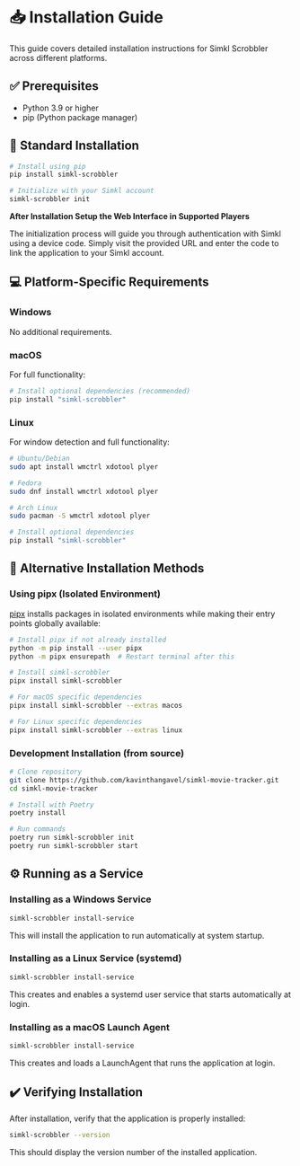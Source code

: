 # 📥 Installation Guide

This guide covers detailed installation instructions for Simkl Scrobbler across different platforms.

## ✅ Prerequisites

- Python 3.9 or higher
- pip (Python package manager)

## 🚀 Standard Installation

```bash
# Install using pip
pip install simkl-scrobbler

# Initialize with your Simkl account
simkl-scrobbler init
```

**After Installation Setup the Web Interface in Supported Players**

The initialization process will guide you through authentication with Simkl using a device code. Simply visit the provided URL and enter the code to link the application to your Simkl account.

## 💻 Platform-Specific Requirements

### Windows
No additional requirements.

### macOS
For full functionality:
```bash
# Install optional dependencies (recommended)
pip install "simkl-scrobbler"
```

### Linux
For window detection and full functionality:
```bash
# Ubuntu/Debian
sudo apt install wmctrl xdotool plyer

# Fedora
sudo dnf install wmctrl xdotool plyer

# Arch Linux
sudo pacman -S wmctrl xdotool plyer

# Install optional dependencies
pip install "simkl-scrobbler"
```

## 🔄 Alternative Installation Methods

### Using pipx (Isolated Environment)

[pipx](https://pypa.github.io/pipx/) installs packages in isolated environments while making their entry points globally available:

```bash
# Install pipx if not already installed
python -m pip install --user pipx
python -m pipx ensurepath  # Restart terminal after this

# Install simkl-scrobbler
pipx install simkl-scrobbler

# For macOS specific dependencies
pipx install simkl-scrobbler --extras macos

# For Linux specific dependencies
pipx install simkl-scrobbler --extras linux
```

### Development Installation (from source)

```bash
# Clone repository
git clone https://github.com/kavinthangavel/simkl-movie-tracker.git
cd simkl-movie-tracker

# Install with Poetry
poetry install

# Run commands
poetry run simkl-scrobbler init
poetry run simkl-scrobbler start
```

## ⚙️ Running as a Service

### Installing as a Windows Service

```bash
simkl-scrobbler install-service
```

This will install the application to run automatically at system startup.

### Installing as a Linux Service (systemd)

```bash
simkl-scrobbler install-service
```

This creates and enables a systemd user service that starts automatically at login.

### Installing as a macOS Launch Agent

```bash
simkl-scrobbler install-service
```

This creates and loads a LaunchAgent that runs the application at login.

## ✔️ Verifying Installation

After installation, verify that the application is properly installed:

```bash
simkl-scrobbler --version
```

This should display the version number of the installed application.
